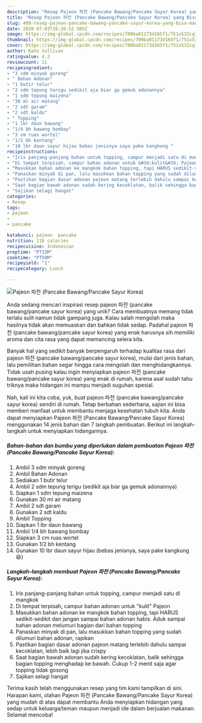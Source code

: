 ```yaml
---
description: "Resep Pajeon 파전 (Pancake Bawang/Pancake Sayur Korea) yang Bisa Manjain Lidah"
title: "Resep Pajeon 파전 (Pancake Bawang/Pancake Sayur Korea) yang Bisa Manjain Lidah"
slug: 409-resep-pajeon-pancake-bawang-pancake-sayur-korea-yang-bisa-manjain-lidah
date: 2020-07-03T16:26:52.505Z
image: https://img-global.cpcdn.com/recipes/700ba01173d165f1/751x532cq70/pajeon-파전-pancake-bawangpancake-sayur-korea-foto-resep-utama.jpg
thumbnail: https://img-global.cpcdn.com/recipes/700ba01173d165f1/751x532cq70/pajeon-파전-pancake-bawangpancake-sayur-korea-foto-resep-utama.jpg
cover: https://img-global.cpcdn.com/recipes/700ba01173d165f1/751x532cq70/pajeon-파전-pancake-bawangpancake-sayur-korea-foto-resep-utama.jpg
author: Kate Sullivan
ratingvalue: 4.2
reviewcount: 11
recipeingredient:
- "3 sdm minyak goreng"
- " Bahan Adonan"
- "1 butir telur"
- "2 sdm tepung terigu sedikit aja biar ga gemuk adonannya"
- "1 sdm tepung maizena"
- "30 ml air matang"
- "2 sdt garam"
- "2 sdt kaldu"
- " Topping"
- "1 lbr daun bawang"
- "1/4 bh bawang bombay"
- "3 cm ruas wortel"
- "1/2 bh kentang"
- "10 lbr daun sayur hijau bebas jenisnya saya pake kangkung "
recipeinstructions:
- "Iris panjang-panjang bahan untuk topping, campur menjadi satu di mangkok"
- "Di tempat terpisah, campur bahan adonan untuk &#34;kulit&#34; Pajeon"
- "Masukkan bahan adonan ke mangkok bahan topping, tapi HARUS sedikit-sedikit dan jangan sampai bahan adonan habis. Aduk sampai bahan adonan melumuri bagian dari bahan topping"
- "Panaskan minyak di pan, lalu masukkan bahan topping yang sudah dilumuri bahan adonan, rapikan"
- "Pastikan bagian dasar adonan pajeon matang terlebih dahulu sampai kecoklatan, lebih baik lagi jika crispy"
- "Saat bagian bawah adonan sudah kering kecoklatan, balik sehingga bagian topping menghadap ke bawah. Cukup 1-2 menit saja agar topping tidak gosong"
- "Sajikan selagi hangat"
categories:
- Resep
tags:
- pajeon
- 
- pancake

katakunci: pajeon  pancake 
nutrition: 116 calories
recipecuisine: Indonesian
preptime: "PT15M"
cooktime: "PT59M"
recipeyield: "1"
recipecategory: Lunch

---
```



![Pajeon 파전 (Pancake Bawang/Pancake Sayur Korea)](https://img-global.cpcdn.com/recipes/700ba01173d165f1/751x532cq70/pajeon-파전-pancake-bawangpancake-sayur-korea-foto-resep-utama.jpg)

Anda sedang mencari inspirasi resep pajeon 파전 (pancake bawang/pancake sayur korea) yang unik? Cara membuatnya memang tidak terlalu sulit namun tidak gampang juga. Kalau salah mengolah maka hasilnya tidak akan memuaskan dan bahkan tidak sedap. Padahal pajeon 파전 (pancake bawang/pancake sayur korea) yang enak harusnya sih memiliki aroma dan cita rasa yang dapat memancing selera kita.



Banyak hal yang sedikit banyak berpengaruh terhadap kualitas rasa dari pajeon 파전 (pancake bawang/pancake sayur korea), mulai dari jenis bahan, lalu pemilihan bahan segar hingga cara mengolah dan menghidangkannya. Tidak usah pusing kalau ingin menyiapkan pajeon 파전 (pancake bawang/pancake sayur korea) yang enak di rumah, karena asal sudah tahu triknya maka hidangan ini mampu menjadi suguhan spesial.


Nah, kali ini kita coba, yuk, buat pajeon 파전 (pancake bawang/pancake sayur korea) sendiri di rumah. Tetap berbahan sederhana, sajian ini bisa memberi manfaat untuk membantu menjaga kesehatan tubuh kita. Anda dapat menyiapkan Pajeon 파전 (Pancake Bawang/Pancake Sayur Korea) menggunakan 14 jenis bahan dan 7 langkah pembuatan. Berikut ini langkah-langkah untuk menyiapkan hidangannya.

<!--inarticleads1-->

##### Bahan-bahan dan bumbu yang diperlukan dalam pembuatan Pajeon 파전 (Pancake Bawang/Pancake Sayur Korea):

1. Ambil 3 sdm minyak goreng
1. Ambil  Bahan Adonan
1. Sediakan 1 butir telur
1. Ambil 2 sdm tepung terigu (sedikit aja biar ga gemuk adonannya)
1. Siapkan 1 sdm tepung maizena
1. Gunakan 30 ml air matang
1. Ambil 2 sdt garam
1. Gunakan 2 sdt kaldu
1. Ambil  Topping
1. Siapkan 1 lbr daun bawang
1. Ambil 1/4 bh bawang bombay
1. Siapkan 3 cm ruas wortel
1. Gunakan 1/2 bh kentang
1. Gunakan 10 lbr daun sayur hijau (bebas jenisnya, saya pake kangkung 😆)




<!--inarticleads2-->

##### Langkah-langkah membuat Pajeon 파전 (Pancake Bawang/Pancake Sayur Korea):

1. Iris panjang-panjang bahan untuk topping, campur menjadi satu di mangkok
1. Di tempat terpisah, campur bahan adonan untuk &#34;kulit&#34; Pajeon
1. Masukkan bahan adonan ke mangkok bahan topping, tapi HARUS sedikit-sedikit dan jangan sampai bahan adonan habis. Aduk sampai bahan adonan melumuri bagian dari bahan topping
1. Panaskan minyak di pan, lalu masukkan bahan topping yang sudah dilumuri bahan adonan, rapikan
1. Pastikan bagian dasar adonan pajeon matang terlebih dahulu sampai kecoklatan, lebih baik lagi jika crispy
1. Saat bagian bawah adonan sudah kering kecoklatan, balik sehingga bagian topping menghadap ke bawah. Cukup 1-2 menit saja agar topping tidak gosong
1. Sajikan selagi hangat




Terima kasih telah menggunakan resep yang tim kami tampilkan di sini. Harapan kami, olahan Pajeon 파전 (Pancake Bawang/Pancake Sayur Korea) yang mudah di atas dapat membantu Anda menyiapkan hidangan yang sedap untuk keluarga/teman maupun menjadi ide dalam berjualan makanan. Selamat mencoba!
